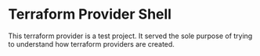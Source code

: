 # Terraform Provider Shell

This terraform provider is a test project. It served the sole purpose of trying to understand how terraform providers are created.